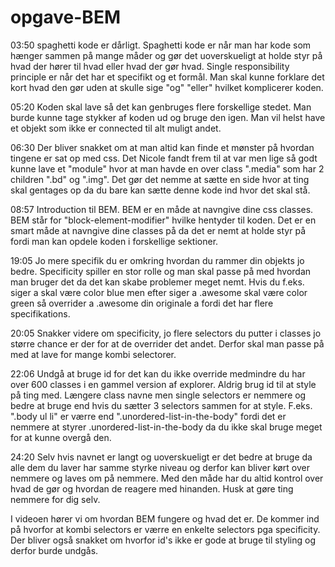 # opgave-BEM
03:50
spaghetti kode er dårligt. Spaghetti kode er når man har kode som hænger sammen på mange måder og gør det uoverskueligt at holde styr på hvad der hører til hvad eller hvad der gør hvad. Single responsibility principle er når det har et specifikt og et formål. Man skal kunne forklare det kort hvad den gør uden at skulle sige "og" "eller" hvilket komplicerer koden.

05:20
Koden skal lave så det kan genbruges flere forskellige stedet. Man burde kunne tage stykker af koden ud og bruge den igen. Man vil helst have et objekt som ikke er connected til alt muligt andet.

06:30
Der bliver snakket om at man altid kan finde et mønster på hvordan tingene er sat op med css. Det Nicole fandt frem til at var men lige så godt kunne lave et "module" hvor at man havde en over class ".media" som har 2 children ".bd" og ".img". Det gør det nemme at sætte en side hvor at ting skal gentages op da du bare kan sætte denne kode ind hvor det skal stå. 

08:57
Introduction til BEM. BEM er en måde at navngive dine css classes. BEM står for "block-element-modifier" hvilke hentyder til koden. Det er en smart måde at navngive dine classes på da det er nemt at holde styr på fordi man kan opdele koden i forskellige sektioner. 

19:05
Jo mere specifik du er omkring hvordan du rammer din objekts jo bedre. Specificity spiller en stor rolle og man skal passe på med hvordan man bruger det da det kan skabe problemer meget nemt. Hvis du f.eks. siger a skal være color blue men efter siger a .awesome skal være color green så overrider a .awesome din originale a fordi det har flere specifikations.

20:05
Snakker videre om specificity, jo flere selectors du putter i classes jo større chance er der for at de overrider det andet. Derfor skal man passe på med at lave for mange kombi selectorer.

22:06
Undgå at bruge id for det kan du ikke override medmindre du har over 600 classes i en gammel version af explorer. Aldrig brug id til at style på ting med. Længere class navne men single selectors er nemmere og bedre at bruge end hvis du sætter 3 selectors sammen for at style. F.eks. ".body ul li" er værre end ".unordered-list-in-the-body" fordi det er nemmere at styrer .unordered-list-in-the-body da du ikke skal bruge meget for at kunne overgå den.

24:20
Selv hvis navnet er langt og uoverskueligt er det bedre at bruge da alle dem du laver har samme styrke niveau og derfor kan bliver kørt over nemmere og laves om på nemmere. Med den måde har du altid kontrol over hvad de gør og hvordan de reagere med hinanden. Husk at gøre ting nemmere for dig selv.

I videoen hører vi om hvordan BEM fungere og hvad det er. De kommer ind på hvorfor at kombi selectors er værre en enkelte selectors pga specificity. Der bliver også snakket om hvorfor id's ikke er gode at bruge til styling og derfor burde undgås. 
